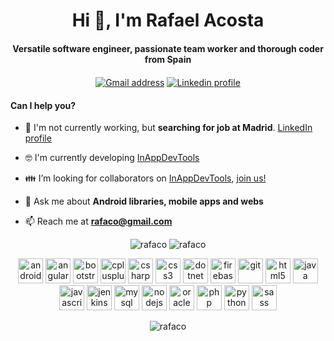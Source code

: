 <h1 align="center">Hi 👋, I'm Rafael Acosta</h1>
<h4 align="center">Versatile software engineer, passionate team worker and thorough coder from Spain</h4>

<p align="center">   
<a href="mailto:rafaco@gmail.com" target="blank"><img align="center" src="https://img.shields.io/badge/gmail-%23D14836.svg?&style=for-the-badge&logo=gmail&logoColor=white" alt="Gmail address" /></a>
<a href="https://linkedin.com/in/rafaco" target="blank"><img align="center" src="https://img.shields.io/badge/linkedin-%230077B5.svg?&style=for-the-badge&logo=linkedin&logoColor=white" alt="Linkedin profile" /></a>
</p>

#### Can I help you?
- :necktie: I'm not currently working, but **searching for job at Madrid**. [LinkedIn profile](https://linkedin.com/in/rafaco)

- :nerd_face: I'm currently developing [InAppDevTools](https://github.com/rafaco/InAppDevTools)

- :family: I’m looking for collaborators on [InAppDevTools](https://github.com/rafaco/InAppDevTools), [join us!](https://github.com/rafaco/InAppDevTools#contributing-and-building-instructions)

- 💬 Ask me about **Android libraries, mobile apps and webs**

- 📫 Reach me at [**rafaco@gmail.com**](mailto:rafaco@gmail.com)


<p align="center">
   <img src="https://github-readme-stats.vercel.app/api?username=rafaco&show_icons=true" alt="rafaco" />
   <img src="https://github-readme-stats.vercel.app/api/top-langs/?username=rafaco&layout=compact&hide=html" alt="rafaco" />
</p>

<p align="center"><img src="https://devicons.github.io/devicon/devicon.git/icons/android/android-original-wordmark.svg" alt="android" width="40" height="40"/> <img src="https://devicons.github.io/devicon/devicon.git/icons/angularjs/angularjs-original.svg" alt="angularjs" width="40" height="40"/> <img src="https://devicons.github.io/devicon/devicon.git/icons/bootstrap/bootstrap-plain.svg" alt="bootstrap" width="40" height="40"/> <img src="https://devicons.github.io/devicon/devicon.git/icons/cplusplus/cplusplus-original.svg" alt="cplusplus" width="40" height="40"/> <img src="https://devicons.github.io/devicon/devicon.git/icons/csharp/csharp-original.svg" alt="csharp" width="40" height="40"/> <img src="https://devicons.github.io/devicon/devicon.git/icons/css3/css3-original-wordmark.svg" alt="css3" width="40" height="40"/> <img src="https://devicons.github.io/devicon/devicon.git/icons/dot-net/dot-net-original-wordmark.svg" alt="dotnet" width="40" height="40"/> <img src="https://www.vectorlogo.zone/logos/firebase/firebase-icon.svg" alt="firebase" width="40" height="40"/> <img src="https://www.vectorlogo.zone/logos/git-scm/git-scm-icon.svg" alt="git" width="40" height="40"/> <img src="https://devicons.github.io/devicon/devicon.git/icons/html5/html5-original-wordmark.svg" alt="html5" width="40" height="40"/> <img src="https://devicons.github.io/devicon/devicon.git/icons/java/java-original-wordmark.svg" alt="java" width="40" height="40"/> <img src="https://devicons.github.io/devicon/devicon.git/icons/javascript/javascript-original.svg" alt="javascript" width="40" height="40"/> <img src="https://www.vectorlogo.zone/logos/jenkins/jenkins-icon.svg" alt="jenkins" width="40" height="40"/> <img src="https://devicons.github.io/devicon/devicon.git/icons/mysql/mysql-original-wordmark.svg" alt="mysql" width="40" height="40"/> <img src="https://devicons.github.io/devicon/devicon.git/icons/nodejs/nodejs-original-wordmark.svg" alt="nodejs" width="40" height="40"/> <img src="https://devicons.github.io/devicon/devicon.git/icons/oracle/oracle-original.svg" alt="oracle" width="40" height="40"/> <img src="https://devicons.github.io/devicon/devicon.git/icons/php/php-original.svg" alt="php" width="40" height="40"/> <img src="https://devicons.github.io/devicon/devicon.git/icons/python/python-original.svg" alt="python" width="40" height="40"/> <img src="https://devicons.github.io/devicon/devicon.git/icons/sass/sass-original.svg" alt="sass" width="40" height="40"/></p>

<p align="center">
   <img src="https://komarev.com/ghpvc/?username=rafaco" alt="rafaco" />
</p>
